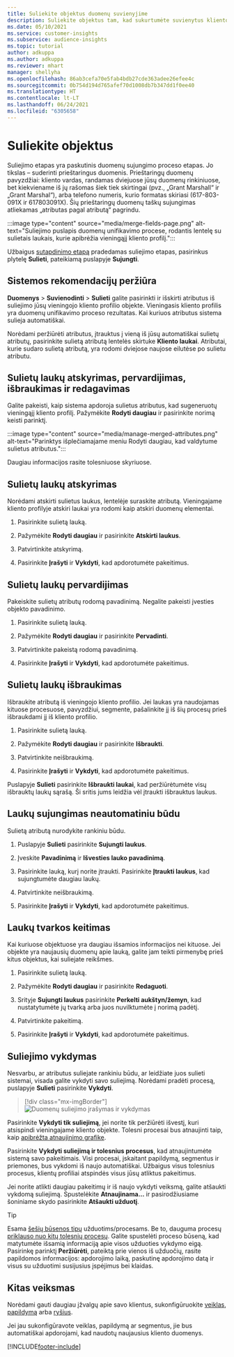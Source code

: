 ```yaml
---
title: Suliekite objektus duomenų suvienyjime
description: Suliekite objektus tam, kad sukurtumėte suvienytus kliento profilius.
ms.date: 05/10/2021
ms.service: customer-insights
ms.subservice: audience-insights
ms.topic: tutorial
author: adkuppa
ms.author: adkuppa
ms.reviewer: mhart
manager: shellyha
ms.openlocfilehash: 86ab3cefa70e5fab4bdb27cde363adee26efee4c
ms.sourcegitcommit: 0b754d194d765afef70d1008db7b347dd1f0ee40
ms.translationtype: HT
ms.contentlocale: lt-LT
ms.lasthandoff: 06/24/2021
ms.locfileid: "6305658"
---
```

# <a name="merge-entities"></a>Suliekite objektus

Suliejimo etapas yra paskutinis duomenų sujungimo proceso etapas. Jo tikslas – suderinti prieštaringus duomenis. Prieštaringų duomenų pavyzdžiai: kliento vardas, randamas dviejuose jūsų duomenų rinkiniuose, bet kiekviename iš jų rašomas šiek tiek skirtingai (pvz., „Grant Marshall“ ir „Grant Marshal“), arba telefono numeris, kurio formatas skiriasi (617-803-091X ir 617803091X). Šių prieštaringų duomenų taškų sujungimas atliekamas „atributas pagal atributą“ pagrindu.

:::image type="content" source="media/merge-fields-page.png" alt-text="Suliejimo puslapis duomenų unifikavimo procese, rodantis lentelę su sulietais laukais, kurie apibrėžia vieningąjį kliento profilį.":::

Užbaigus [sutapdinimo etapą](match-entities.md) pradedamas suliejimo etapas, pasirinkus plytelę **Sulieti**, pateikiamą puslapyje **Sujungti**.

## <a name="review-system-recommendations"></a>Sistemos rekomendacijų peržiūra

**Duomenys** > **Suvienodinti** > **Sulieti** galite pasirinkti ir išskirti atributus iš suliejimo jūsų vieningojo kliento profilio objekte. Vieningasis kliento profilis yra duomenų unifikavimo proceso rezultatas. Kai kuriuos atributus sistema sulieja automatiškai.

Norėdami peržiūrėti atributus, įtrauktus į vieną iš jūsų automatiškai sulietų atributų, pasirinkite sulietą atributą lentelės skirtuke **Kliento laukai**. Atributai, kurie sudaro sulietą atributą, yra rodomi dviejose naujose eilutėse po sulietu atributu.

## <a name="separate-rename-exclude-and-edit-merged-fields"></a>Sulietų laukų atskyrimas, pervardijimas, išbraukimas ir redagavimas

Galite pakeisti, kaip sistema apdoroja sulietus atributus, kad sugeneruotų vieningąjį kliento profilį. Pažymėkite **Rodyti daugiau** ir pasirinkite norimą keisti parinktį.

:::image type="content" source="media/manage-merged-attributes.png" alt-text="Parinktys išplečiamajame meniu Rodyti daugiau, kad valdytume sulietus atributus.":::

Daugiau informacijos rasite tolesniuose skyriuose.

## <a name="separate-merged-fields"></a>Sulietų laukų atskyrimas

Norėdami atskirti sulietus laukus, lentelėje suraskite atributą. Vieningajame kliento profilyje atskiri laukai yra rodomi kaip atskiri duomenų elementai. 

1. Pasirinkite sulietą lauką.
  
1. Pažymėkite **Rodyti daugiau** ir pasirinkite **Atskirti laukus**.
 
1. Patvirtinkite atskyrimą.

1. Pasirinkite **Įrašyti** ir **Vykdyti**, kad apdorotumėte pakeitimus.

## <a name="rename-merged-fields"></a>Sulietų laukų pervardijimas

Pakeiskite sulietų atributų rodomą pavadinimą. Negalite pakeisti įvesties objekto pavadinimo.

1. Pasirinkite sulietą lauką.
  
1. Pažymėkite **Rodyti daugiau** ir pasirinkite **Pervadinti**.

1. Patvirtinkite pakeistą rodomą pavadinimą. 

1. Pasirinkite **Įrašyti** ir **Vykdyti**, kad apdorotumėte pakeitimus.

## <a name="exclude-merged-fields"></a>Sulietų laukų išbraukimas

Išbraukite atributą iš vieningojo kliento profilio. Jei laukas yra naudojamas kituose procesuose, pavyzdžiui, segmente, pašalinkite jį iš šių procesų prieš išbraukdami jį iš kliento profilio. 

1. Pasirinkite sulietą lauką.
  
1. Pažymėkite **Rodyti daugiau** ir pasirinkite **Išbraukti**.

1. Patvirtinkite neišbraukimą.

1. Pasirinkite **Įrašyti** ir **Vykdyti**, kad apdorotumėte pakeitimus. 

Puslapyje **Sulieti** pasirinkite **Išbraukti laukai**, kad peržiūrėtumėte visų išbrauktų laukų sąrašą. Ši sritis jums leidžia vėl įtraukti išbrauktus laukus.

## <a name="manually-combine-fields"></a>Laukų sujungimas neautomatiniu būdu

Sulietą atributą nurodykite rankiniu būdu. 

1. Puslapyje **Sulieti** pasirinkite **Sujungti laukus**.

1. Įveskite **Pavadinimą** ir **Išvesties lauko pavadinimą**.

1. Pasirinkite lauką, kurį norite įtraukti. Pasirinkite **Įtraukti laukus**, kad sujungtumėte daugiau laukų.

1. Patvirtinkite neišbraukimą.

1. Pasirinkite **Įrašyti** ir **Vykdyti**, kad apdorotumėte pakeitimus. 

## <a name="change-the-order-of-fields"></a>Laukų tvarkos keitimas

Kai kuriuose objektuose yra daugiau išsamios informacijos nei kituose. Jei objekte yra naujausių duomenų apie lauką, galite jam teikti pirmenybę prieš kitus objektus, kai suliejate reikšmes.

1. Pasirinkite sulietą lauką.
  
1. Pažymėkite **Rodyti daugiau** ir pasirinkite **Redaguoti**.

1. Srityje **Sujungti laukus** pasirinkite **Perkelti aukštyn/žemyn**, kad nustatytumėte jų tvarką arba juos nuvilktumėte į norimą padėtį.

1. Patvirtinkite pakeitimą.

1. Pasirinkite **Įrašyti** ir **Vykdyti**, kad apdorotumėte pakeitimus.

## <a name="run-your-merge"></a>Suliejimo vykdymas

Nesvarbu, ar atributus suliejate rankiniu būdu, ar leidžiate juos sulieti sistemai, visada galite vykdyti savo suliejimą. Norėdami pradėti procesą, puslapyje **Sulieti** pasirinkite **Vykdyti**.

> [!div class="mx-imgBorder"]
> ![Duomenų suliejimo įrašymas ir vykdymas](media/configure-data-merge-save-run.png "Duomenų suliejimo įrašymas ir vykdymas")

Pasirinkite **Vykdyti tik suliejimą**, jei norite tik peržiūrėti išvestį, kuri atsispindi vieningajame kliento objekte. Tolesni procesai bus atnaujinti taip, kaip [apibrėžta atnaujinimo grafike](system.md#schedule-tab).

Pasirinkite **Vykdyti suliejimą ir tolesnius procesus**, kad atnaujintumėte sistemą savo pakeitimais. Visi procesai, įskaitant papildymą, segmentus ir priemones, bus vykdomi iš naujo automatiškai. Užbaigus visus tolesnius procesus, klientų profiliai atspindės visus jūsų atliktus pakeitimus.

Jei norite atlikti daugiau pakeitimų ir iš naujo vykdyti veiksmą, galite atšaukti vykdomą suliejimą. Spustelėkite **Atnaujinama...** ir pasirodžiusiame šoniniame skydo pasirinkite **Atšaukti užduotį**.

> [!TIP]
> Esama [šešių būsenos tipų](system.md#status-types) užduotims/procesams. Be to, dauguma procesų [priklauso nuo kitų tolesnių procesų](system.md#refresh-policies). Galite spustelėti proceso būseną, kad matytumėte išsamią informaciją apie visos užduoties vykdymo eigą. Pasirinkę parinktį **Peržiūrėti**, pateiktą prie vienos iš užduočių, rasite papildomos informacijos: apdorojimo laiką, paskutinę apdorojimo datą ir visus su užduotimi susijusius įspėjimus bei klaidas.

## <a name="next-step"></a>Kitas veiksmas

Norėdami gauti daugiau įžvalgų apie savo klientus, sukonfigūruokite [veiklas](activities.md), [papildymą](enrichment-hub.md) arba [ryšius](relationships.md).

Jei jau sukonfigūravote veiklas, papildymą ar segmentus, jie bus automatiškai apdorojami, kad naudotų naujausius kliento duomenys.

[!INCLUDE[footer-include](../includes/footer-banner.md)]
